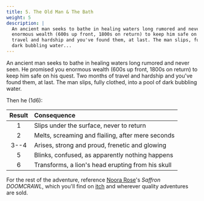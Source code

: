 ```yaml
---
title: 5. The Old Man & The Bath
weight: 5
description: |
  An ancient man seeks to bathe in healing waters long rumored and never seen. He promised you
  enormous wealth (600s up front, 1800s on return) to keep him safe on his quest. Two months of
  travel and hardship and you've found them, at last. The man slips, fully clothed, into a pool of
  dark bubbling water...
---
```


An ancient man seeks to bathe in healing waters long rumored and never seen. He promised you
enormous wealth (600s up front, 1800s on return) to keep him safe on his quest. Two months of travel
and hardship and you've found them, at last. The man slips, fully clothed, into a pool of dark
bubbling water.

Then he (1d6):

| Result | Consequence                                       |
| :----: | :------------------------------------------------ |
|   1    | Slips under the surface, never to return          |
|   2    | Melts, screaming and flailing, after mere seconds |
|  3--4  | Arises, strong and proud, frenetic and glowing    |
|   5    | Blinks, confused, as apparently nothing happens   |
|   6    | Transforms, a lion's head erupting from his skull |

For the rest of the adventure, reference [Noora Rose][tomtb-01]'s _Saffron DOOMCRAWL_, which you'll
find on [itch][tomtb-02] and wherever quality adventures are sold.

<!-- Reference Links -->

[tomtb-01]: https://twitter.com/rosesonhergrave
[tomtb-02]: https://monkeys-paw-games.itch.io/saffron
